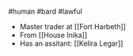 #human #bard #lawful 

- Master trader at [[Fort Harbeth]]
- From [[House Inika]]
- Has an assitant: [[Kelira Legar]]
